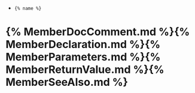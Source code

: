 
- `{% name %}`

{% MemberDocComment.md %}{% MemberDeclaration.md %}{% MemberParameters.md %}{% MemberReturnValue.md %}{% MemberSeeAlso.md %}
===
